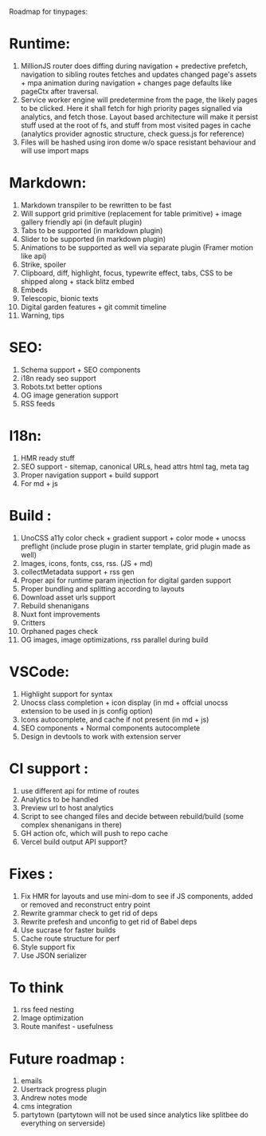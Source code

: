 Roadmap for tinypages:
# Runtime: 
1) MillionJS router does diffing during navigation + predective prefetch, navigation to sibling routes fetches and updates changed page's assets + mpa animation during navigation + changes page defaults like pageCtx after traversal.
2) Service worker engine will predetermine from the page, the likely pages to be clicked. Here it shall fetch for high priority pages signalled via analytics, and fetch those. Layout based architecture will make it persist stuff used at the root of fs, and stuff from most visited pages in cache (analytics provider agnostic structure, check guess.js for reference)
3) Files will be hashed using iron dome w/o space resistant behaviour and will use import maps 

# Markdown: 
1) Markdown transpiler to be rewritten to be fast 
2) Will support grid primitive (replacement for table primitive) + image gallery friendly api (in default plugin)
3) Tabs to be supported (in markdown plugin)
4) Slider to be supported  (in markdown plugin)
5) Animations to be supported as well via separate plugin (Framer motion like api)
6) Strike, spoiler 
7) Clipboard, diff, highlight, focus, typewrite effect, tabs, CSS to be shipped along + stack blitz embed 
8) Embeds 
9) Telescopic, bionic texts
10) Digital garden features + git commit timeline 
11) Warning, tips 

# SEO: 
1) Schema support + SEO components 
2) i18n ready seo support 
3) Robots.txt better options 
4) OG image generation support 
5) RSS feeds 

# I18n: 
1) HMR ready stuff 
2) SEO support  - sitemap, canonical URLs, head attrs html tag, meta tag 
3) Proper navigation support + build support 
4) For md + js 

# Build : 
1) UnoCSS a11y color check + gradient support + color mode + unocss preflight (include prose plugin in starter template, grid plugin made as well)
2) Images, icons, fonts, css, rss. (JS + md)
3) collectMetadata support + rss gen
4) Proper api for runtime param injection for digital garden support 
5) Proper bundling and splitting according to layouts 
6) Download asset urls support 
7) Rebuild shenanigans 
8) Nuxt font improvements 
9) Critters
10) Orphaned pages check 
11) OG images, image optimizations, rss parallel during build 

# VSCode: 
1) Highlight support for syntax
2) Unocss class completion + icon display (in md + offcial unocss extension to be used in js config option)
3) Icons autocomplete, and cache if not present (in md + js)
4) SEO components + Normal components autocomplete
5) Design in devtools to work with extension server

# CI support : 
1) use different api for mtime of routes
2) Analytics to be handled 
3) Preview url to host analytics 
4) Script to see changed files and decide between rebuild/build (some complex shenanigans in there)
5) GH action ofc, which will push to repo cache 
6) Vercel build output API support?

# Fixes : 
1) Fix HMR for layouts and use mini-dom to see if JS components, added or removed and reconstruct entry point 
2) Rewrite grammar check to get rid of deps
3) Rewrite prefesh and unconfig to get rid of Babel deps
4) Use sucrase for faster builds 
5) Cache route structure for perf
6) Style support fix 
7) Use JSON serializer 

# To think
1) rss feed nesting 
2) Image optimization
3) Route manifest - usefulness 

# Future roadmap : 
1) emails
2) Usertrack progress plugin
3) Andrew notes mode
4) cms integration
5) partytown (partytown will not be used since analytics like splitbee do everything on serverside)


